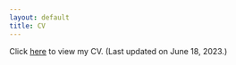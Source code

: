 ```yaml
---
layout: default
title: CV
---
```


Click <a href="https://bobvantiel.github.io/docs/cv-18jun2023.pdf" target="_blank">here</a> to view my CV. (Last updated on June 18, 2023.) 
